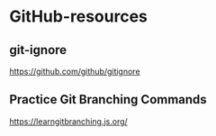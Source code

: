 # GitHub-resources

## git-ignore

https://github.com/github/gitignore


## Practice Git Branching Commands 

https://learngitbranching.js.org/
